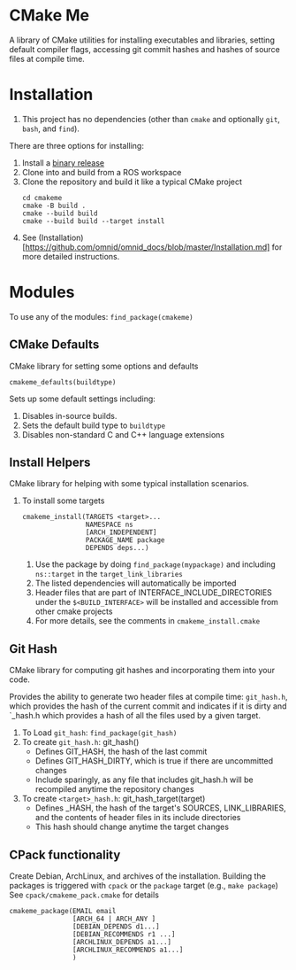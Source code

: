 # CMake Me
A library of CMake utilities for installing executables and libraries,
setting default compiler flags, accessing git commit hashes and
hashes of source files at compile time.  

# Installation
1. This project has no dependencies (other than `cmake` and optionally `git`, `bash`, and `find`).

There are three options for installing:
1. Install a [binary release](https://github.com/omnid/cmakeme/releases)
2. Clone into and build from a ROS workspace 
3. Clone the repository and build it like a typical CMake project
   ```
   cd cmakeme
   cmake -B build .
   cmake --build build
   cmake --build build --target install
   ```
4. See (Installation)[https://github.com/omnid/omnid_docs/blob/master/Installation.md] for more detailed instructions.
   
# Modules
To use any of the modules:
`find_package(cmakeme)`

## CMake Defaults
CMake library for setting some options and defaults 
```
cmakeme_defaults(buildtype)
```
Sets up some default settings including:
1. Disables in-source builds. 
2. Sets the default build type to `buildtype`
3. Disables non-standard C and C++ language extensions

## Install Helpers
CMake library for helping with some typical installation scenarios.

1. To install some targets
   ```
   cmakeme_install(TARGETS <target>...
                   NAMESPACE ns
                   [ARCH_INDEPENDENT]
                   PACKAGE_NAME package
                   DEPENDS deps...)
    ```
    1. Use the package by doing `find_package(mypackage)` and including `ns::target` in the `target_link_libraries`
    2. The listed dependencies will automatically be imported
    3. Header files that are part of INTERFACE_INCLUDE_DIRECTORIES under the `$<BUILD_INTERFACE>` will be installed and accessible
       from other cmake projects
    4. For more details, see the comments in `cmakeme_install.cmake`

## Git Hash
CMake library for computing git hashes and incorporating them into your code.

Provides the ability to generate two header files at compile time: `git_hash.h`,
which provides the hash of the current commit and indicates if it is dirty and `<target>_hash.h
which provides a hash of all the files used by a given target.

1. To Load `git_hash`: `find_package(git_hash)`
2. To create `git_hash.h`: git_hash()
   - Defines GIT_HASH, the hash of the last commit
   - Defines GIT_HASH_DIRTY, which is true if there are uncommitted changes
   - Include sparingly, as any file that includes git_hash.h will be recompiled anytime
     the repository changes
3. To create `<target>_hash.h`: git_hash_target(target)
   - Defines <TARGET>_HASH, the hash of the target's SOURCES, LINK_LIBRARIES, and the contents
     of header files in its include directories
   - This hash should change anytime the target changes

## CPack functionality
Create Debian, ArchLinux, and archives of the installation.
Building the packages is triggered with `cpack` or the `package` target (e.g., `make package`)
See `cpack/cmakeme_pack.cmake` for details
```
cmakeme_package(EMAIL email
                [ARCH_64 | ARCH_ANY ]
                [DEBIAN_DEPENDS d1...]
                [DEBIAN_RECOMMENDS r1 ...]
                [ARCHLINUX_DEPENDS a1...]
                [ARCHLINUX_RECOMMENDS a1...]
                )
```